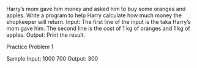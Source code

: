 Harry’s mom gave him money and asked him to buy some oranges and apples. Write a program to
help Harry calculate how much money the shopkeeper will return.
Input:
The first line of the input is the taka Harry’s mom gave him.
The second line is the cost of 1 kg of oranges and 1 kg of apples.
Output:
Print the result.

Practice Problem 1

Sample Input:
1000
700
Output:
300